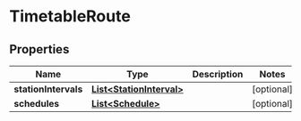 
# TimetableRoute

## Properties
Name | Type | Description | Notes
------------ | ------------- | ------------- | -------------
**stationIntervals** | [**List&lt;StationInterval&gt;**](StationInterval.md) |  |  [optional]
**schedules** | [**List&lt;Schedule&gt;**](Schedule.md) |  |  [optional]



